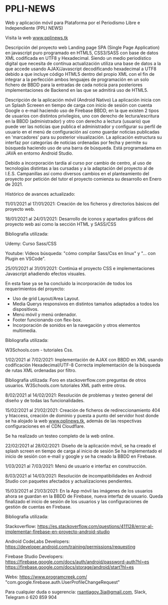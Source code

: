 # PPLI-NEWS
Web y aplicación móvil para Plataforma por el Periodismo Libre e Independiente (PPLI NEWS)

Visita la web www.pplinews.tk

Descripción del proyecto web
Landing page SPA (Single Page Application) en javascript puro programado en HTML5, CSS3/SASS con base de datos XML codificada en UTF8 y Hexadecimal.
Siendo un medio periodístico digital que necesita de contínua actualización utiliza una base de datos a la que accede usando AJAX/Javascript decodificando hexadecimal a UTF8 debido a que incluye código HTML5 dentro del propio XML con el fin de integrar a la perfección ambos lenguajes de programación en un solo fichero de BBDD para la entradas de cada noticia para posteriores implementaciones de Backend en las que se admitirá uso de HTML5.

Descripción de la aplicación móvil (Android Nativo)
La aplicación inicia con un Splash Screeen en tiempo de carga con inicio de sesión con cuenta Google o e-mail haciendo uso de Firebase BBDD, en la que existen 2 tipos de usuarios con distintos privilegios, uno con derecho de lectura/escritura en la BBDD (administrador) y otro con derecho a lectura (usuario) que puede ver las noticias que publica el administrador y configurar su perfil de usuario en el menú de configuración así como guardar noticias publicadas en 'marcadores' para su posterior visualización. La aplicación estructura su interfaz por categorías de noticias ordenadas por fecha y permite su búsqueda haciendo uso de una barra de búsqueda. Está programadama en JAVA en entorno Android Studio.

Debido a incorporación tardía al curso por cambio de centro, al uso de tecnologías distintas a las cursadas y a la adaptación del proyecto al de I.E.S. Campanillas así como diversos cambios en el planteamiento del proyecto por petición del tutor el proyecto comienza su desarrollo en Enero de 2021.

Histórico de avances actualizado:

11/01/2021 al 17/01/2021:
Creación de los ficheros y directorios básicos del proyecto web.

18/01/2021 al 24/01/2021:
Desarrollo de iconos y apartados gráficos del proyecto web así como la sección HTML y SASS/CSS

Bibliografía utilizada:

Udemy: 
Curso Sass/CSS

Youtube: 
Vídeos búsqueda: "cómo compilar Sass/Css en linux" y "... con Plugin en VSCode".

25/01/2021 al 31/01/2021:
Continúa el proyecto CSS e implementaciones Javascript añadiendo efectos visuales.

En esta fase ya se ha concluido la incorporación de todos los requerimientos del proyecto:
- Uso de grid Layout/Area Layout.
- Media Querys responsivos en distintos tamaños adaptados a todos los dispositivos.
- Menú móvil y menú ordenador.
- Footer funcionando con flex-box.
- Incorporación de sonidos en la navegación y otros elementos multimedia.

Bibliografía utilizada:

W3Schools.com - tutoriales Css.

1/02/2021 al 7/02/2021:
Implementación de AJAX con BBDD en XML usando codificación Hexadecimal/UTF-8
Correcta implementación de la búsqueda de rutas XML ordenadas por filtro.

Bibliografía utilizada:
Foro en stackoverflow.com preguntas de otros usuarios.
W3Schools.com tutoriales XML path entre otros.

8/02/2021 al 14/02/2021:
Resolución de problemas y testeo general del diseño y de todas las funcionalidades.

15/02/2021 al 21/02/2021:
Creación de ficheros de redireccionamiento 404 y htaccess, creación de dominio y puesta
a punto del servidor host donde se ha alojado la web www.pplinews.tk, además de las 
respectivas configuraciones en el CDN Cloudflare.

Se ha realizado un testeo completo de la web online.

22/02/2021 al 28/02/2021:
Diseño de la aplicación móvil, se ha creado el splash screen en tiempo de carga al inicio de sesión
Se ha implementado el inicio de sesión con e-mail y google y se ha creado la BBDD en Firebase.

1/03/2021 al 7/03/2021:
Menú de usuario e interfaz en construcción.

8/03/2021 al 14/03/2021:
Resolución de incompatibilidades en Android Studio con paquetes afectados y actualizaciones pendientes.

15/03/2021 al 21/03/2021:
En la App móvil las imágenes de los usuarios ahora se guardan en la BBDD de Firebase, nueva interfaz de usuario.
Queda finalizado el inicio de sesión de los usuarios y las configuraciones de gestión de cuentas en Firebase.

Bibliografía utilizada:

Stackoverflow:
https://es.stackoverflow.com/questions/411128/error-al-implementar-firebase-en-proyecto-android-studio

Android CodeLabs Developers:
https://developer.android.com/training/permissions/requesting

Firebase Studio Developers:
https://firebase.google.com/docs/auth/android/password-auth?hl=es
https://firebase.google.com/docs/storage/android/start?hl=es

Webs:
https://www.programcreek.com/ "com.google.firebase.auth.UserProfileChangeRequest"

Para cualquier duda o sugerencia: rsantiagoy.3ia@gmail.com, Slack, Telegram ó 620 859 904
